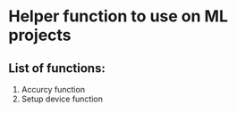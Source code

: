# Helper function to use on ML projects 

## List of functions: 
  1. Accurcy function
  2. Setup device function
